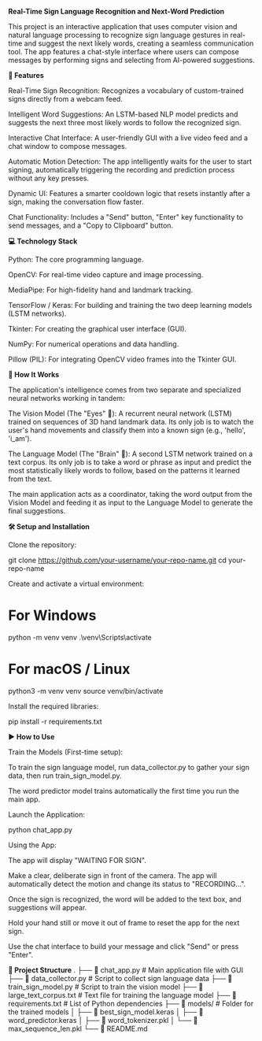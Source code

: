 **Real-Time Sign Language Recognition and Next-Word Prediction**

This project is an interactive application that uses computer vision and natural language processing to recognize sign language gestures in real-time and suggest the next likely words, creating a seamless communication tool. The app features a chat-style interface where users can compose messages by performing signs and selecting from AI-powered suggestions.

**🌟 Features**

Real-Time Sign Recognition: Recognizes a vocabulary of custom-trained signs directly from a webcam feed.

Intelligent Word Suggestions: An LSTM-based NLP model predicts and suggests the next three most likely words to follow the recognized sign.

Interactive Chat Interface: A user-friendly GUI with a live video feed and a chat window to compose messages.

Automatic Motion Detection: The app intelligently waits for the user to start signing, automatically triggering the recording and prediction process without any key presses.

Dynamic UI: Features a smarter cooldown logic that resets instantly after a sign, making the conversation flow faster.

Chat Functionality: Includes a "Send" button, "Enter" key functionality to send messages, and a "Copy to Clipboard" button.

**💻 Technology Stack**

Python: The core programming language.

OpenCV: For real-time video capture and image processing.

MediaPipe: For high-fidelity hand and landmark tracking.

TensorFlow / Keras: For building and training the two deep learning models (LSTM networks).

Tkinter: For creating the graphical user interface (GUI).

NumPy: For numerical operations and data handling.

Pillow (PIL): For integrating OpenCV video frames into the Tkinter GUI.

**🤔 How It Works**

The application's intelligence comes from two separate and specialized neural networks working in tandem:

The Vision Model (The "Eyes" 👀): A recurrent neural network (LSTM) trained on sequences of 3D hand landmark data. Its only job is to watch the user's hand movements and classify them into a known sign (e.g., 'hello', 'i_am').

The Language Model (The "Brain" 🧠): A second LSTM network trained on a text corpus. Its only job is to take a word or phrase as input and predict the most statistically likely words to follow, based on the patterns it learned from the text.

The main application acts as a coordinator, taking the word output from the Vision Model and feeding it as input to the Language Model to generate the final suggestions.

**🛠️ Setup and Installation**

Clone the repository:

git clone https://github.com/your-username/your-repo-name.git
cd your-repo-name

Create and activate a virtual environment:

# For Windows
python -m venv venv
.\venv\Scripts\activate

# For macOS / Linux
python3 -m venv venv
source venv/bin/activate

Install the required libraries:

pip install -r requirements.txt

**▶️ How to Use**

Train the Models (First-time setup):

To train the sign language model, run data_collector.py to gather your sign data, then run train_sign_model.py.

The word predictor model trains automatically the first time you run the main app.

Launch the Application:

python chat_app.py

Using the App:

The app will display "WAITING FOR SIGN".

Make a clear, deliberate sign in front of the camera. The app will automatically detect the motion and change its status to "RECORDING...".

Once the sign is recognized, the word will be added to the text box, and suggestions will appear.

Hold your hand still or move it out of frame to reset the app for the next sign.

Use the chat interface to build your message and click "Send" or press "Enter".

**📁 Project Structure**
.
├── 📄 chat_app.py             # Main application file with GUI
├── 📄 data_collector.py       # Script to collect sign language data
├── 📄 train_sign_model.py     # Script to train the vision model
├── 📄 large_text_corpus.txt   # Text file for training the language model
├── 📄 requirements.txt        # List of Python dependencies
├── 📁 models/                 # Folder for the trained models
│   ├── 📄 best_sign_model.keras
│   ├── 📄 word_predictor.keras
│   ├── 📄 word_tokenizer.pkl
│   └── 📄 max_sequence_len.pkl
└── 📄 README.md
